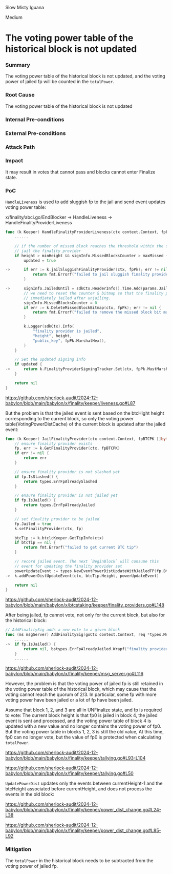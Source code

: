 Slow Misty Iguana

Medium

# The voting power table of the historical block is not updated


### Summary

The voting power table of the historical block is not updated, and the voting power of jailed fp will be counted in the `totalPower`.

### Root Cause

The voting power table of the historical block is not updated

### Internal Pre-conditions

### External Pre-conditions

### Attack Path

### Impact
It may result in votes that cannot pass and blocks cannot enter Finalize state.

### PoC


`HandleLiveness` is used to add sluggish fp to the jail and send event updates voting power table:


x/finality/abci.go/EndBlocker -> HandleLiveness -> HandleFinalityProviderLiveness

```go
func (k Keeper) HandleFinalityProviderLiveness(ctx context.Context, fpPk *types.BIP340PubKey, missed bool, height int64) error {
	......

	// if the number of missed block reaches the threshold within the sliding window
	// jail the finality provider
	if height > minHeight && signInfo.MissedBlocksCounter > maxMissed {
		updated = true

->		if err := k.jailSluggishFinalityProvider(ctx, fpPk); err != nil {
			return fmt.Errorf("failed to jail sluggish finality provider %s: %w", fpPk.MarshalHex(), err)
		}

->		signInfo.JailedUntil = sdkCtx.HeaderInfo().Time.Add(params.JailDuration)
		// we need to reset the counter & bitmap so that the finality provider won't be
		// immediately jailed after unjailing.
		signInfo.MissedBlocksCounter = 0
		if err := k.DeleteMissedBlockBitmap(ctx, fpPk); err != nil {
			return fmt.Errorf("failed to remove the missed block bit map: %w", err)
		}

		k.Logger(sdkCtx).Info(
			"finality provider is jailed",
			"height", height,
			"public_key", fpPk.MarshalHex(),
		)
	}

	// Set the updated signing info
	if updated {
->		return k.FinalityProviderSigningTracker.Set(ctx, fpPk.MustMarshal(), *signInfo)
	}

	return nil
}
```
https://github.com/sherlock-audit/2024-12-babylon/blob/main/babylon/x/finality/keeper/liveness.go#L87


But the problem is that the jailed event is sent based on the btcHight height corresponding to the current block, so only the voting power table(VotingPowerDistCache) of the current block is updated after the jailed event:

```go
func (k Keeper) JailFinalityProvider(ctx context.Context, fpBTCPK []byte) error {
	// ensure finality provider exists
	fp, err := k.GetFinalityProvider(ctx, fpBTCPK)
	if err != nil {
		return err
	}

	// ensure finality provider is not slashed yet
	if fp.IsSlashed() {
		return types.ErrFpAlreadySlashed
	}

	// ensure finality provider is not jailed yet
	if fp.IsJailed() {
		return types.ErrFpAlreadyJailed
	}

	// set finality provider to be jailed
	fp.Jailed = true
	k.setFinalityProvider(ctx, fp)

	btcTip := k.btclcKeeper.GetTipInfo(ctx)
	if btcTip == nil {
		return fmt.Errorf("failed to get current BTC tip")
	}

	// record jailed event. The next `BeginBlock` will consume this
	// event for updating the finality provider set
	powerUpdateEvent := types.NewEventPowerDistUpdateWithJailedFP(fp.BtcPk)
->	k.addPowerDistUpdateEvent(ctx, btcTip.Height, powerUpdateEvent)

	return nil
}
```

https://github.com/sherlock-audit/2024-12-babylon/blob/main/babylon/x/btcstaking/keeper/finality_providers.go#L148

After being jailed, fp cannot vote, not only for the current block, but also for the historical block:

```go
// AddFinalitySig adds a new vote to a given block
func (ms msgServer) AddFinalitySig(goCtx context.Context, req *types.MsgAddFinalitySig) (*types.MsgAddFinalitySigResponse, error) {
    ......
->	if fp.IsJailed() {
		return nil, bstypes.ErrFpAlreadyJailed.Wrapf("finality provider public key: %s", fpPK.MarshalHex())
	}
    ......
```
https://github.com/sherlock-audit/2024-12-babylon/blob/main/babylon/x/finality/keeper/msg_server.go#L116

However, the problem is that the voting power of jailed fp is still retained in the voting power table of the historical block, which may cause that the voting cannot reach the quorum of 2/3. In particular, some fp with more voting power have been jailed or a lot of fp have been jailed.

Assume that block 1, 2, and 3 are all in UNFinalize state, and fp is required to vote:
The current block height is that fp0 is jailed in block 4, the jailed event is sent and processed, and the voting power table of block 4 is updated with a new value and no longer contains the voting power of fp0.
But the voting power table in blocks 1, 2, 3 is still the old value,
At this time, fp0 can no longer vote, but the value of fp0 is protected when calculating `totalPower`.

https://github.com/sherlock-audit/2024-12-babylon/blob/main/babylon/x/finality/keeper/tallying.go#L93-L104

https://github.com/sherlock-audit/2024-12-babylon/blob/main/babylon/x/finality/keeper/tallying.go#L50

`UpdatePowerDist`  updates only the events between currentHeight-1 and the btcHeight associated before currentHeight, and does not process the events in the old block:

https://github.com/sherlock-audit/2024-12-babylon/blob/main/babylon/x/finality/keeper/power_dist_change.go#L24-L38

https://github.com/sherlock-audit/2024-12-babylon/blob/main/babylon/x/finality/keeper/power_dist_change.go#L85-L92

### Mitigation
The `totalPower` in the historical block needs to be subtracted from the voting power of jailed fp.